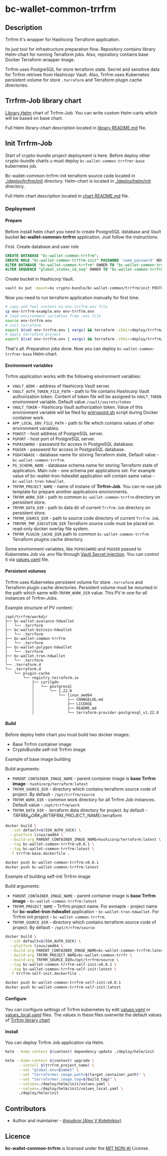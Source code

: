 # bc-wallet-common-trrfrm

## Description

Trrfrm it's wrapper for Hashicorp Terraform application.

Its just tool for infrastructure preparation flow. Repository contains library Helm-chart for running Terraform jobs. 
Also, repository contains base Docker Terraform wrapper image.

Trrfrm uses PostgreSQL for store terraform state.
Secret and sensitive data for Trrfrm retrives from Hashicopr Vault.
Also, Trrfrm uses Kubernetes persistent volume for store `.terraform` and Terraform plugin cache directories.

## Trrfrm-Job library chart

[Library Helm](./deploy/helm/library/Chart.yaml) chart of Trrfrm-Job. You can write custom Helm-carts which will be based on base chart.

Full Helm library-chart description located in [library README.md](./deploy/helm/library/README.md) file.

## Init Trrfrm-Job

Start of crypto-bundle project deployment is here. Before deploy other crypto-bundle charts u must deploy `bc-wallet-common-trrfrmr-base` kubernetes job.

Bc-wallet-common-trrfrm-init terraform source code located in [./deploy/trrfrm/init](./deploy/trrfrm/init) directory.
Helm-chart is located in [./deploy/helm/init](./deploy/helm/init) directory.

Full Helm chart description located in [chart README.md](./deploy/helm/init/README.md) file.

### Deployment

#### Prepare
Before install helm chart you need to create PostgreSQL database and Vault bucket **bc-wallet-common-trrfrm** application.
Just follow the instructions.

First. Create database and user role
```sql
CREATE DATABASE "bc-wallet-common-trrfrm";
CREATE ROLE "bc-wallet-common-trrfrm-init" PASSWORD 'some_password' NOSUPERUSER CREATEDB CREATEROLE INHERIT LOGIN;
ALTER DATABASE "bc-wallet-common-trrfrm" OWNER TO "bc-wallet-common-trrfrm-init";
ALTER SEQUENCE "global_states_id_seq" OWNER TO "bc-wallet-common-trrfrm-init";
```
Create bucket in Hashicorp Vault.
```bash
vault kv put -mount=kv crypto-bundle/bc-wallet-common/trrfrm/init POSTGRESQL_PASSWORD=some_password POSTGRESQL_USERNAME=bc-wallet-common-trrfrm-init
```
Now you need to run terraform application manually for first time.

```bash
# copy and feel content on env-trrfrm.env file
cp env-trrfrm-example.env env-trrfrm.env
# load environment variables from .env file
source env-trrfrm.env
# init terraform 
export $(cat env-trrfrm.env | xargs) && terraform -chdir=deploy/trrfrm/init init
# apply terraform project
export $(cat env-trrfrm.env | xargs) && terraform -chdir=deploy/trrfrm/init apply
```

That's all. Preparation jobs done. Now you can deploy `bc-wallet-common-trrfrmr-base` Helm-chart.

#### Environment variables

Trrfrm application works with the following environment variables:

* `VAULT_ADDR` - address of Hashicorp Vault server.
* `VAULT_AUTH_TOKEN_FILE_PATH` - path to file contains Hashicorp Vault authorization token.
  Content of token file will be assigned to `VAULT_TOKEN` environment variable. Default value `/vault/secrets/token`
* `VAULT_TOKEN` - Hashicorp Vault authorization token. Value of this environment variable will be filed by [entrypoint.sh](entrypoint.sh) script during Docker container work.
* `APP_LOCAL_ENV_FILE_PATH` - path to file which contains values of other environment variables.
* `PGHOST` - host address of PostgreSQL server.
* `PGPORT` - host port of PostgreSQL server.
* `PGPASSWORD` - password for access in PostgreSQL database.
* `PGUSER` - password for access in PostgreSQL database.
* `PGDATABASE` - database name for storing Terraform state, Default value - `bc-wallet-common-trrfrm`.
* `PG_SCHEMA_NAME` - database schema name for storing Terraform state of application. Main rule - one schema per applications set.
  For example value of bc-wallet-tron-hdwallet application will contain same value - `bc-wallet-tron-hdwallet`.
* `TRFRM_PROJECT_NAME` - name of instane of **Trrfrm-Job**. You can re-use job template for prepare another applications environments.
* `TRFRM_WORK_DIR` - path to common `bc-wallet-common-trrfrm` directory on persistent store.
* `TRFRM_DATA_DIR` - path to data dir of current `Trrfrm-Job` directory on persistent store.
* `TRFRM_SOURCE_DIR` - path to source code directory of current `Trrfrm Job`.
* `TRRFRM_TMP_EXECUTION_DIR`
  Terraform source code must be placed on read-only docker overlay file system.
* `TRFRM_PLUGIN_CACHE_DIR` path to common `bc-wallet-common-trrfrm` Terraform plugins cache directory.

Some environment variables, like `PGPASSWORD` and `PGUSER` passed to Kubernetes Job via _.env_ file
through [Vault Secret injection](https://developer.hashicorp.com/vault/docs/platform/k8s/injector/examples).
You can control it via [values.yaml](deploy/helm/library/values.yaml) file.

#### Persistent volumes

Trrfrm uses Kubernetes persistent volume for store `.terraform` and Terraform plugin cache directories. 
Persistent volume must be mounted in the path which same with `TRFRM_WORK_DIR` value. This PV in one for all instances of Trrfrm-Jobs.

Example structure of PV content:

```text
/opt/trrfrm/workdir
├── bc-wallet-avalance-hdwallet
│   └── .terrform
├── bc-wallet-bitcoin-hdwallet
│   └── .terrform
├── bc-wallet-common-trrfrm
│   └── .terrform
├── bc-wallet-polygon-hdwallet
│   └── .terrform
├── bc-wallet-tron-hdwallet
│   └── .terrform
└── .terraform.d
└── .terraform.d
    └── plugin-cache
        └── registry.terraform.io
            ├── cyrilgdn
            │   └── postgresql
            │       └── 1.22.0
            │           └── linux_amd64
            │               ├── CHANGELOG.md
            │               ├── LICENSE
            │               ├── README.md
            │               └── terraform-provider-postgresql_v1.22.0
```

#### Build

Before deploy helm chart you must build two docker images:
* Base Trrfrm container image
* CryptoBundle self-init Trrfrm image

Example of base image building

Build arguments:
* `PARENT_CONTAINER_IMAGE_NAME` - parent container image is **base Trrfrm image** - `hashicorp/terraform:latest`
* `TRFRM_SOURCE_DIR` - directory which contains terraform source code of project. By default - `/opt/trrfrm/source`
* `TRFRM_WORK_DIR` - common work directory for all Trrfrm Job instances. Default value - `/opt/trrfrm/work`
* `TRFRM_DATA_DIR` - .terraform data directory for project. by default - $TRFRM_WORK_DIR/$TRFRM_PROJECT_NAME/.terraform

```bash
docker build \
  --ssh default=$(SSH_AUTH_SOCK) \
  --platform linux/amd64 \
  --build-arg PARENT_CONTAINER_IMAGE_NAME=hashicorp/terraform:latest \
  --tag bc-wallet-common-trrfrm:v0.0.1 \
  --tag bc-wallet-common-trrfrm:latest \
  -f trrfrm-base.dockerfile .

docker push bc-wallet-common-trrfrm:v0.0.1
docker push bc-wallet-common-trrfrm:latest
```

Example of building self-init Trrfrm image

Build arguments:
* `PARENT_CONTAINER_IMAGE_NAME` - parent container image is **base Trrfrm image** - `bc-wallet-common-trrfrm:latest`
* `TRFRM_PROJECT_NAME` - Trrfrm project name. For exmaple - project name for **bc-wallet-tron-hdwallet** application - `bc-wallet-tron-hdwallet`.
  For Trrfrm init project - `bc-wallet-common-trrfrm`.
* `TRFRM_SOURCE_DIR` - directory which contains terraform source code of project. By default - `/opt/trrfrm/source`

```bash
docker build \
  --ssh default=$(SSH_AUTH_SOCK) \
  --platform linux/amd64 \
  --build-arg PARENT_CONTAINER_IMAGE_NAME=bc-wallet-common-trrfrm:latest \
  --build-arg TRFRM_PROJECT_NAME=bc-wallet-common-trrfr \
  --build-arg TRFRM_SOURCE_DIR=/opt/trrfrm/source \
  --tag bc-wallet-common-trrfrm-self-init:v0.0.1 \
  --tag bc-wallet-common-trrfrm-self-init:latest \
  -f trrfrm-self-init.dockerfile .

docker push bc-wallet-common-trrfrm-self-init:v0.0.1
docker push bc-wallet-common-trrfrm-self-init:latest
```

#### Configure
You can configure settings of Trrfrm kubernetes by edit [values.yaml](./deploy/helm/init/values.yaml) or
[values_local.yaml](./deploy/helm/init/values_local.yaml) files.
The values in these files overwrite the default values of [Trrfrm library chart](./deploy/helm/library/Chart.yaml)

#### Install
You can deploy Trrfrm Job application via Helm.

```bash
helm --kube-context $(context) dependency update ./deploy/helm/init

helm --kube-context $(context) upgrade \
      --install $(trrfrm_project_name) \
      --set "global.env=$(env)" \
      --set "terraformer.image.path=$(target_container_path)" \
      --set "terraformer.image.tag=$(build_tag)" \
      --values=./deploy/helm/init/values.yaml \
      --values=./deploy/helm/init/values_local.yaml \
      ./deploy/helm/init
```

## Contributors
* Author and maintainer - [@gudron (Alex V Kotelnikov)](https://github.com/gudron)

## Licence

**bc-wallet-common-trrfrm** is licensed under the [MIT NON-AI](./LICENSE) License.